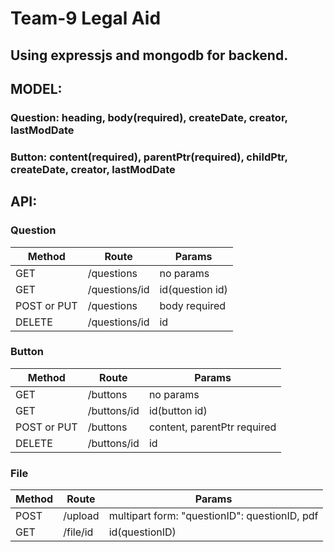 # Team-9 Legal Aid

## Using expressjs and mongodb for backend.

## MODEL:
### Question: heading, body(required), createDate, creator, lastModDate
### Button: content(required), parentPtr(required), childPtr, createDate, creator, lastModDate

## API:
### Question
|    **Method**    | **Route** | **Params** |
|----------------|------------|-----------|
| GET  | /questions | no params |
| GET      | /questions/id   | id(question id)|
| POST or PUT | /questions  | body required|
| DELETE | /questions/id  | id |

### Button
|    **Method**    | **Route** | **Params** |
|----------------|------------|-----------|
| GET  | /buttons | no params |
| GET      | /buttons/id  | id(button id) |
| POST or PUT | /buttons  | content, parentPtr required|
| DELETE | /buttons/id  | id |
### File
|    **Method**    | **Route** | **Params** |
|----------------|------------|-----------|
| POST  | /upload | multipart form: "questionID": questionID, pdf|
| GET      | /file/id  | id(questionID)|
